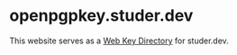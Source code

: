 # openpgpkey.studer.dev
This website serves as a [Web Key Directory](https://wiki.gnupg.org/WKD) for studer.dev.